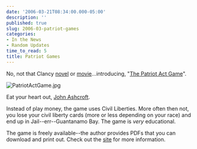 ```yaml
---
date: '2006-03-21T08:34:00.000-05:00'
description: ''
published: true
slug: 2006-03-patriot-games
categories:
- In the News
- Random Updates
time_to_read: 5
title: Patriot Games
---
```


No, not that Clancy [novel](http://www.amazon.com/gp/product/0425109720/002-6807866-8988029) or [movie](http://www.amazon.com/gp/product/B00008LDYV/002-6807866-8988029)...introducing, "[The Patriot Act Game](http://www.graphix4change.com/portfolio_PA_game.html)".

![PatriotActGame.jpg](PatriotActGame.jpg)

Eat your heart out, [John Ashcroft](http://www.whitehouse.gov/government/ashcroft-bio.html).

Instead of play money, the game uses Civil Liberties. More often then not, you lose your civil liberty cards (more or less depending on your race) and end up in Jail--err--Guantanamo Bay. The game is *very* educational.

The game is freely available--the author provides PDFs that you can download and print out. Check out the [site](http://www.graphix4change.com/portfolio_PA_game.html) for more information.